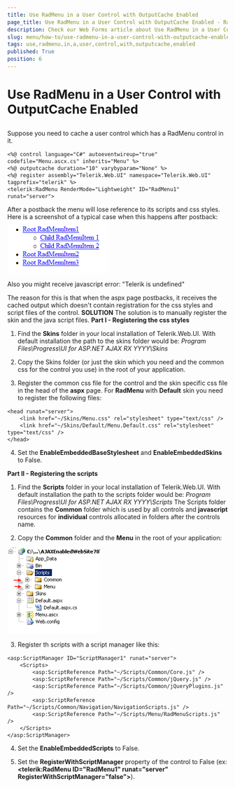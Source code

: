 ```yaml
---
title: Use RadMenu in a User Control with OutputCache Enabled
page_title: Use RadMenu in a User Control with OutputCache Enabled - RadMenu
description: Check our Web Forms article about Use RadMenu in a User Control with OutputCache Enabled.
slug: menu/how-to/use-radmenu-in-a-user-control-with-outputcache-enabled
tags: use,radmenu,in,a,user,control,with,outputcache,enabled
published: True
position: 6
---
```


# Use RadMenu in a User Control with OutputCache Enabled

## 

Suppose you need to cache a user control which has a RadMenu control in it.

````ASP.NET
<%@ control language="C#" autoeventwireup="true" codefile="Menu.ascx.cs" inherits="Menu" %>
<%@ outputcache duration="10" varybyparam="None" %>
<%@ register assembly="Telerik.Web.UI" namespace="Telerik.Web.UI" tagprefix="telerik" %>
<telerik:RadMenu RenderMode="Lightweight" ID="RadMenu1" runat="server">
````

After a postback the menu will lose reference to its scripts and css styles. Here is a screenshot of a typical case when this happens after postback:![RadMenu without Styles](images/menu_nostyles.png)

Also you might receive javascript error: "Telerik is undefined"

The reason for this is that when the aspx page postbacks, it receives the cached output which doesn't contain registration for the css styles and script files of the control. **SOLUTION** The solution is to manually register the skin and the java script files. **Part I - Registering the css styles**

1. Find the **Skins** folder in your local installation of Telerik.Web.UI. With default installation the path to the skins folder would be: *Program Files\Progress\UI for ASP.NET AJAX RX YYYY\Skins*

1. Copy the Skins folder (or just the skin which you need and the common css for the control you use) in the root of your application.

1. Register the common css file for the control and the skin specific css file in the head of the **aspx** page. For **RadMenu** with **Default** skin you need to register the following files:

````ASP.NET
<head runat="server">
    <link href="~/Skins/Menu.css" rel="stylesheet" type="text/css" />
    <link href="~/Skins/Default/Menu.Default.css" rel="stylesheet" type="text/css" />
</head>
````

4. Set the **EnableEmbeddedBaseStylesheet** and **EnableEmbeddedSkins** to False.

**Part II - Registering the scripts**

1. Find the **Scripts** folder in your local installation of Telerik.Web.UI. With default installation the path to the scripts folder would be: *Program Files\Progress\UI for ASP.NET AJAX RX YYYY\Scripts* The Scripts folder contains the **Common** folder which is used by all controls and **javascript** resources for **individual** controls allocated in folders after the controls name.

1. Copy the **Common** folder and the **Menu** in the root of your application:

![RadMenu Scripts Folder](images/menu_scriptsfolder.png)

3. Register th scripts with a script manager like this:

````ASP.NET
<asp:ScriptManager ID="ScriptManager1" runat="server">
    <Scripts>
        <asp:ScriptReference Path="~/Scripts/Common/Core.js" />
        <asp:ScriptReference Path="~/Scripts/Common/jQuery.js" />
        <asp:ScriptReference Path="~/Scripts/Common/jQueryPlugins.js" />
        <asp:ScriptReference Path="~/Scripts/Common/Navigation/NavigationScripts.js" />
        <asp:ScriptReference Path="~/Scripts/Menu/RadMenuScripts.js" />
    </Scripts>
</asp:ScriptManager>
````

4. Set the **EnableEmbeddedScripts** to False.

5. Set the **RegisterWithScriptManager** property of the control to False (ex: **&lt;telerik:RadMenu ID="RadMenu1" runat="server" RegisterWithScriptManager="false"&gt;**).


